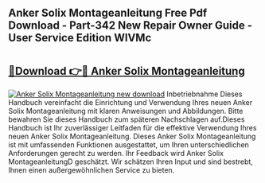 ## Anker Solix Montageanleitung Free Pdf Download - Part-342 New Repair Owner Guide - User Service Edition WlVMc

# <h2><a href="http://df7e5h.blite.top/?on=Anker+Solix+Montageanleitung">🔗Download 👉🔴 Anker Solix Montageanleitung</a></h2>

[![Anker Solix Montageanleitung new download](https://i.imgur.com/lujVjoI.png)](http://df7e5h.blite.top/?on=Anker+Solix+Montageanleitung)
Inbetriebnahme Dieses Handbuch vereinfacht die Einrichtung und Verwendung Ihres neuen Anker Solix Montageanleitung mit klaren Anweisungen und Abbildungen. Bitte bewahren Sie dieses Handbuch zum späteren Nachschlagen auf.Dieses Handbuch ist Ihr zuverlässiger Leitfaden für die effektive Verwendung Ihres neuen Anker Solix Montageanleitung. Dieses Anker Solix Montageanleitung ist mit umfassenden Funktionen ausgestattet, um Ihren unterschiedlichen Anforderungen gerecht zu werden. Ihr Feedback wird Anker Solix MontageanleitungD geschätzt. Wir schätzen Ihren Input und sind bestrebt, Ihnen einen außergewöhnlichen Service zu bieten.
